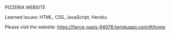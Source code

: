 PIZZERIA WEBSITE

Learned issues:
HTML, CSS, JavaScript, Heroku

Please visit the website:
https://fierce-oasis-94078.herokuapp.com/#/home